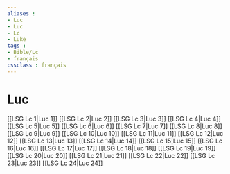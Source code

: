 ```yaml
---
aliases : 
- Luc
- Luc
- Lc
- Luke
tags : 
- Bible/Lc
- français
cssclass : français
---
```


# Luc

[[LSG Lc 1|Luc 1]]
[[LSG Lc 2|Luc 2]]
[[LSG Lc 3|Luc 3]]
[[LSG Lc 4|Luc 4]]
[[LSG Lc 5|Luc 5]]
[[LSG Lc 6|Luc 6]]
[[LSG Lc 7|Luc 7]]
[[LSG Lc 8|Luc 8]]
[[LSG Lc 9|Luc 9]]
[[LSG Lc 10|Luc 10]]
[[LSG Lc 11|Luc 11]]
[[LSG Lc 12|Luc 12]]
[[LSG Lc 13|Luc 13]]
[[LSG Lc 14|Luc 14]]
[[LSG Lc 15|Luc 15]]
[[LSG Lc 16|Luc 16]]
[[LSG Lc 17|Luc 17]]
[[LSG Lc 18|Luc 18]]
[[LSG Lc 19|Luc 19]]
[[LSG Lc 20|Luc 20]]
[[LSG Lc 21|Luc 21]]
[[LSG Lc 22|Luc 22]]
[[LSG Lc 23|Luc 23]]
[[LSG Lc 24|Luc 24]]
